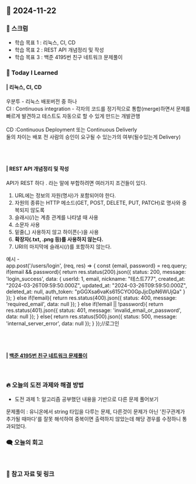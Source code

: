 ## 📆 2024-11-22

### 🔔 스크럼

- 학습 목표 1 : 리눅스, CI, CD
- 학습 목표 2 : REST API 개념정리 및 작성
- 학습 목표 3 : 백준 4195번 친구 네트워크 문제풀이
  <br/>


### 🚀 Today I Learned

#### | 리눅스, CI, CD
우분투 - 리눅스 배포버전 중 하나
<br/>
CI : Continuous integration - 각자의 코드를 정기적으로 통합(merge)하면서 문제를 빠르게 발견하고 테스트도 자동으로 할 수 있게 만드는 개발관행
<br/>
<br/>
CD :Continuous Deployment 또는 Continuous Deliverly
<br/>
둘의 차이는 배포 전 사람의 승인이 요구될 수 있는가의 여부(될수있는게 Delivery)

<br/>
<br/>

#### | REST API 개념정리 및 작성

API가 REST 하다 . 라는 말에 부합하려면 여러가지 조건들이 있다.
1. URL에는 정보의 자원(명사)가 포함되어야 한다.
2. 자원의 종류는 HTTP 메소드(GET, POST, DELETE, PUT, PATCH)로 명사와 중복되지 않도록
3. 슬래시(/)는 계층 관계를 나타낼 때 사용
4. 소문자 사용
5. 밑줄(_) 사용하지 않고 하이픈(-)을 사용
6. **확장자(.txt, .png 등)를 사용하지 않는다.**
7. URI의 마지막에 슬래시(/)를 포함하지 않는다.

예시 - <br/>
app.post('/users/login', (req, res) => {
    const {email, password} = req.query;
    if(email && password){
        return res.status(200).json({
            status: 200,
            message: 'login_success',
            data: {
                userId: 1,
                email,
                nickname: "테스트777",
                created_at: "2024-03-26T09:59:50.000Z",
                updated_at: "2024-03-26T09:59:50.000Z",
                deleted_at: null,
                auth_token: "pGGXsa6vaKs615CYO0GpJjcDpN6WUjQa"
            }
        });
    }
    else if(!email){
        return res.status(400).json({
            status: 400,
            message: 'required_email',
            data: null
        });
    }
    else if(!email || !password){
        return res.status(401).json({
            status: 401,
            message: 'invalid_email_or_password',
            data: null
        });
    }
    else{
        return res.status(500).json({
            status: 500,
            message: 'internal_server_error',
            data: null
        });
    }
});//로그인



<br/>
<br/>

#### | [백준 4195번 친구 네트워크 문제풀이](https://github.com/availrum/newb/blob/main/friendsnetwork.cpp)

<br/>

### 🔥 오늘의 도전 과제와 해결 방법

- 도전 과제 1: 알고리즘 공부했던 내용을 기반으로 다른 문제 풀어보기
  <br/>

문제풀이 : 유니온에서 string 타입을 다루는 문제, 다른것이 문제가 아닌 '친구관계가 추가될 때마다'를 잘못 해석하여 중복이면 출력하지 않았는데 해당 경우를 수정하니 통과되었다.


### 🗨️ 오늘의 회고

<!--
- 오늘의 학습 경험에 대한 자유로운 생각이나 느낀 점을 기록합니다.
- 성공적인 점, 개선해야 할 점, 새롭게 시도하고 싶은 방법 등을 포함할 수 있습니다.-->

  <br/>


### 📰 참고 자료 및 링크

